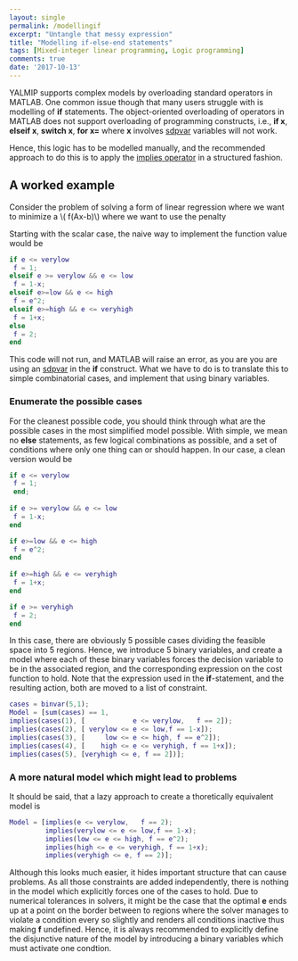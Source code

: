 ```yaml
---
layout: single
permalink: /modellingif
excerpt: "Untangle that messy expression"
title: "Modelling if-else-end statements"
tags: [Mixed-integer linear programming, Logic programming]
comments: true
date: '2017-10-13'
---
```


YALMIP supports complex models by overloading standard operators in MATLAB. One common issue though that many users struggle with is modelling of **if** statements. The object-oriented overloading of operators in MATLAB does not support overloading of programming constructs, i.e., **if x**, **elseif x**, **switch x**, **for x=** where **x** involves [sdpvar](/command/sdpvar) variables will not work.

Hence, this logic has to be modelled manually, and the recommended approach to do this is to apply the [implies operator](/command/logic) in a structured fashion.

## A worked example

Consider the problem of solving a form of linear regression where we want to minimize a \\( f(Ax-b)\\) where we want to use the penalty 

Starting with the scalar case, the naive way to implement the function value would be

````matlab
if e <= verylow
 f = 1;
elseif e >= verylow && e <= low
 f = 1-x;
elseif e>=low && e <= high
 f = e^2;
elseif e>=high && e <= veryhigh
 f = 1+x;
else 
 f = 2;
end 
````

This code will not run, and MATLAB will raise an error, as you are you are using an [sdpvar](/command/sdpvar) in the **if** construct. What we have to do is to translate this to simple combinatorial cases, and implement that using binary variables.

### Enumerate the possible cases

For the cleanest possible code, you should think through what are the possible cases in the most simplified model possible. With simple, we mean no **else** statements, as few logical combinations as possible, and a set of conditions where only one thing can or should happen. In our case, a clean version would be

````matlab
if e <= verylow
 f = 1;
 end;
 
if e >= verylow && e <= low
 f = 1-x;
end

if e>=low && e <= high
 f = e^2;
end
 
if e>=high && e <= veryhigh
 f = 1+x;
end

if e >= veryhigh
 f = 2;
end 
````
In this case, there are obviously 5 possible cases dividing the feasible space into 5 regions. Hence, we introduce 5 binary variables, and create a model where each of these binary variables forces the decision variable to be in the associated region, and the corresponding expression on the cost function to hold. Note that the expression used in the **if**-statement, and the resulting action, both are moved to a list of constraint.

````matlab
cases = binvar(5,1);
Model = [sum(cases) == 1,
implies(cases(1), [            e <= verylow,   f == 2]);
implies(cases(2), [ verylow <= e <= low,f == 1-x]);
implies(cases(3), [     low <= e <= high, f == e^2]);
implies(cases(4), [    high <= e <= veryhigh, f == 1+x]);
implies(cases(5), [veryhigh <= e, f == 2])];
````

### A more natural model which might lead to problems

It should be said, that a lazy approach to create a thoretically equivalent model is

````matlab
Model = [implies(e <= verylow,   f == 2);
         implies(verylow <= e <= low,f == 1-x);
         implies(low <= e <= high, f == e^2);
         implies(high <= e <= veryhigh, f == 1+x);
         implies(veryhigh <= e, f == 2)];
````

Although this looks much easier, it hides important structure that can cause problems. As all those constraints are added independently, there is nothing in the model which explicitly forces one of the cases to hold. Due to numerical tolerances in solvers, it might be the case that the optimal **e** ends up at a point on the border between to regions where the solver manages to violate a condition every so slightly and renders all conditions inactive thus making **f** undefined. Hence, it is always recommended to explicitly define the disjunctive nature of the model by introducing a binary variables which must activate one condtion.
